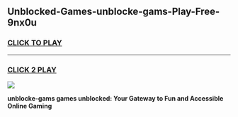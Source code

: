 
## Unblocked-Games-unblocke-gams-Play-Free-9nx0u
<h3>
<a href="https://premium76.site?title=unblocke-gams&ref=23A">CLICK TO PLAY</a></h3>
<hr>

<h3>
<a href="https://premium76.site?title=unblocke-gams&ref=23A">CLICK 2 PLAY</a>
  
</h3>

<a href="https://premium76.site?title=unblocke-gams&ref=23A"><img src="https://clearcache.store/games.png"></a>


**unblocke-gams games unblocked: Your Gateway to Fun and Accessible Online Gaming**
